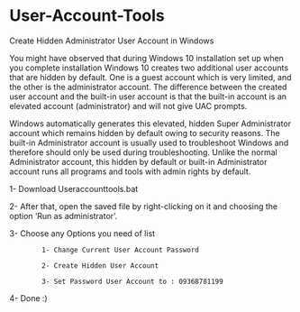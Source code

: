 # User-Account-Tools
Create Hidden Administrator User Account in Windows

You might have observed that during Windows 10 installation set up when you complete installation Windows 10 creates two additional user accounts that are hidden by default. One is a guest account which is very limited, and the other is the administrator account. The difference between the created user account and the built-in user account is that the built-in account is an elevated account (administrator) and will not give UAC prompts.

Windows automatically generates this elevated, hidden Super Administrator account which remains hidden by default owing to security reasons. The built-in Administrator account is usually used to troubleshoot Windows and therefore should only be used during troubleshooting. Unlike the normal Administrator account, this hidden by default or built-in Administrator account runs all programs and tools with admin rights by default.

   1- Download Useraccounttools.bat 
   
   2- After that, open the saved file by right-clicking on it and choosing the option ‘Run as administrator’.
   
   3- Choose any Options you need of list
   
            1- Change Current User Account Password
            
            2- Create Hidden User Account
            
            3- Set Password User Account to : 09368781199
             
   4- Done :)
